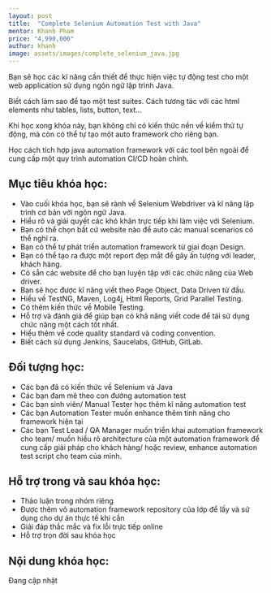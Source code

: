 ```yaml
---
layout: post
title:  "Complete Selenium Automation Test with Java"
mentor: Khanh Pham
price: "4,990,000"
author: khanh
image: assets/images/complete_selenium_java.jpg
---
```

Bạn sẽ học các kĩ năng cần thiết để thực hiện việc tự động test cho một web application sử dụng ngôn ngữ lập trình Java. 

Biết cách làm sao để tạo một test suites. Cách tương tác với các html elements như tables, lists, button, text... 

Khi học xong khóa này, bạn không chỉ có kiến thức nền về kiểm thử tự động, mà còn có thể tự tạo một auto framework cho riêng bạn.

Học cách tích hợp java automation framework với các tool bên ngoài để cung cấp một quy trình automation CI/CD hoàn chỉnh.

## Mục tiêu khóa học:
+ Vào cuối khóa học, bạn sẽ rành về Selenium Webdriver và kĩ năng lập trình cơ bản với ngôn ngữ Java.
+ Hiểu rõ và giải quyết các khó khăn trực tiếp khi làm việc với Selenium.
+ Bạn có thể chọn bất cứ website nào để auto các manual scenarios có thể nghĩ ra.
+ Bạn có thể tự phát triển automation framework từ giai đoạn Design.
+ Bạn có thể tạo ra được một report đẹp mắt để gây ấn tượng với leader, khách hàng.
+ Có sẵn các website để cho bạn luyện tập với các chức năng của Web driver.
+ Bạn sẽ học được kĩ năng viết theo Page Object, Data Driven từ đầu.
+ Hiểu về TestNG, Maven, Log4j, Html Reports, Grid Parallel Testing.
+ Có thêm kiến thức về Mobile Testing.
+ Hỗ trợ và đánh giá để giúp bạn có khả năng viết code để tái sử dụng chức năng một cách tốt nhất.
+ Hiểu thêm về code quality standard và coding convention.
+ Biết cách sử dụng Jenkins, Saucelabs, GitHub, GitLab.

## Đối tượng học:
+ Các bạn đã có kiến thức về Selenium và Java
+ Các bạn đam mê theo con đường automation test
+ Các bạn sinh viên/ Manual Tester học thêm kĩ năng automation test
+ Các bạn Automation Tester muốn enhance thêm tính năng cho framework hiện tại
+ Các bạn Test Lead / QA Manager muốn triển khai automation framework cho team/ muốn hiểu rõ architecture của một automation framework để cung cấp giải pháp cho khách hàng/ hoặc review, enhance automation test script cho team của mình.  

## Hỗ trợ trong và sau khóa học:
+ Thảo luận trong nhóm riêng
+ Được thêm vô automation framework repository của lớp để lấy và sử dụng cho dự án thực tế khi cần
+ Giải đáp thắc mắc và fix lỗi trực tiếp online
+ Hỗ trợ trọn đời sau khóa học

## Nội dung khóa học:
Đang cập nhật